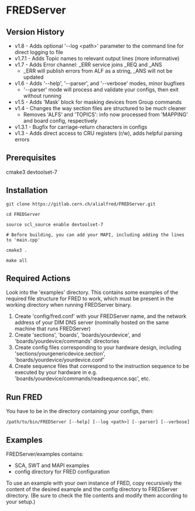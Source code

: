 # FREDServer

## Version History
* v1.8 - Adds optional '--log \<path\>' parameter to the command line for direct logging to file
* v1.7.1 - Adds Topic names to relevant output lines (more informative)
* v1.7 - Adds Error channel: _ERR service joins _REQ and _ANS
  - _ERR will publish errors from ALF as a string, _ANS will not be updated
* v1.6 - Adds '--help', '--parser', and '--verbose' modes, minor bugfixes
  - '--parser' mode will process and validate your configs, then exit without running
* v1.5 - Adds 'Mask' block for masking devices from Group commands
* v1.4 - Changes the way section files are structured to be much cleaner
  - Removes 'ALFS' and 'TOPICS': info now processed from 'MAPPING' and board config, respectively
* v1.3.1 - Bugfix for carriage-return characters in configs
* v1.3 - Adds direct access to CRU registers (r/w), adds helpful parsing errors

## Prerequisites

cmake3 devtoolset-7

## Installation

```
git clone https://gitlab.cern.ch/alialfred/FREDServer.git

cd FREDServer

source scl_source enable devtoolset-7

# Before building, you can add your MAPI, including adding the lines to 'main.cpp'

cmake3 .

make all
```

## Required Actions

Look into the 'examples' directory. This contains some examples of the required file structure for FRED to work, which must be present in the working directory when running FREDServer binary.

1. Create 'config/fred.conf' with your FREDServer name, and the network address of your DIM DNS server (nominally hosted on the same machine that runs FREDServer)
2. Create 'sections', 'boards', 'boards/yourdevice', and 'boards/yourdevice/commands' directories
3. Create config files corresponding to your hardware design, including 'sections/yourgenericdevice.section', 'boards/yourdevice/yourdevice.conf'
4. Create sequence files that correspond to the instruction sequence to be executed by your hardware in e.g. 'boards/yourdevice/commands/readsequence.sqc', etc.

## Run FRED

You have to be in the directory containing your configs, then:
```
/path/to/bin/FREDServer [--help] [--log <path>] [--parser] [--verbose]
```
## Examples

FREDServer/examples contains:
*  SCA, SWT and MAPI examples
*  config directory for FRED configuration

To use an example with your own instance of FRED, copy recursively the content of the desired example and the 
config directory to FREDServer directory. (Be sure to check the file contents and modify them according to your setup.)
